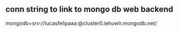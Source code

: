 ## conn string to link to mongo db web backend

mongodb+srv://lucasfelipaaa:<password>@cluster0.iehuwlr.mongodb.net/